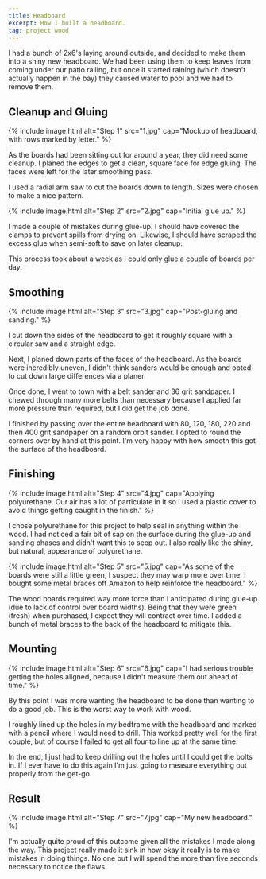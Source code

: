 ```yaml
---
title: Headboard
excerpt: How I built a headboard.
tag: project wood
---
```


I had a bunch of 2x6's laying around outside, and decided to make them into a shiny new headboard.
We had been using them to keep leaves from coming under our patio railing, but once it started raining (which doesn't actually happen in the bay) they caused water to pool and we had to remove them.

## Cleanup and Gluing

{% include image.html alt="Step 1" src="1.jpg" cap="Mockup of headboard, with rows marked by letter." %}

As the boards had been sitting out for around a year, they did need some cleanup.
I planed the edges to get a clean, square face for edge gluing.
The faces were left for the later smoothing pass.

I used a radial arm saw to cut the boards down to length.
Sizes were chosen to make a nice pattern.

{% include image.html alt="Step 2" src="2.jpg" cap="Initial glue up." %}

I made a couple of mistakes during glue-up.
I should have covered the clamps to prevent spills from drying on.
Likewise, I should have scraped the excess glue when semi-soft to save on later cleanup.

This process took about a week as I could only glue a couple of boards per day.

## Smoothing

{% include image.html alt="Step 3" src="3.jpg" cap="Post-gluing and sanding." %}

I cut down the sides of the headboard to get it roughly square with a circular saw and a straight edge.

Next, I planed down parts of the faces of the headboard.
As the boards were incredibly uneven, I didn't think sanders would be enough and opted to cut down large differences via a planer.

Once done, I went to town with a belt sander and 36 grit sandpaper.
I chewed through many more belts than necessary because I applied far more pressure than required, but I did get the job done.

I finished by passing over the entire headboard with 80, 120, 180, 220 and then 400 grit sandpaper on a random orbit sander.
I opted to round the corners over by hand at this point.
I'm very happy with how smooth this got the surface of the headboard.

## Finishing

{% include image.html alt="Step 4" src="4.jpg" cap="Applying polyurethane. Our air has a lot of particulate in it so I used a plastic cover to avoid things getting caught in the finish." %}

I chose polyurethane for this project to help seal in anything within the wood.
I had noticed a fair bit of sap on the surface during the glue-up and sanding phases and didn't want this to seep out.
I also really like the shiny, but natural, appearance of polyurethane.

{% include image.html alt="Step 5" src="5.jpg" cap="As some of the boards were still a little green, I suspect they may warp more over time. I bought some metal braces off Amazon to help reinforce the headboard." %}

The wood boards required way more force than I anticipated during glue-up (due to lack of control over board widths).
Being that they were green (fresh) when purchased, I expect they will contract over time.
I added a bunch of metal braces to the back of the headboard to mitigate this.

## Mounting

{% include image.html alt="Step 6" src="6.jpg" cap="I had serious trouble getting the holes aligned, because I didn't measure them out ahead of time." %}

By this point I was more wanting the headboard to be done than wanting to do a good job.
This is the worst way to work with wood.

I roughly lined up the holes in my bedframe with the headboard and marked with a pencil where I would need to drill.
This worked pretty well for the first couple, but of course I failed to get all four to line up at the same time.

In the end, I just had to keep drilling out the holes until I could get the bolts in.
If I ever have to do this again I'm just going to measure everything out properly from the get-go.

## Result

{% include image.html alt="Step 7" src="7.jpg" cap="My new headboard." %}

I'm actually quite proud of this outcome given all the mistakes I made along the way.
This project really made it sink in how okay it really is to make mistakes in doing things.
No one but I will spend the more than five seconds necessary to notice the flaws.